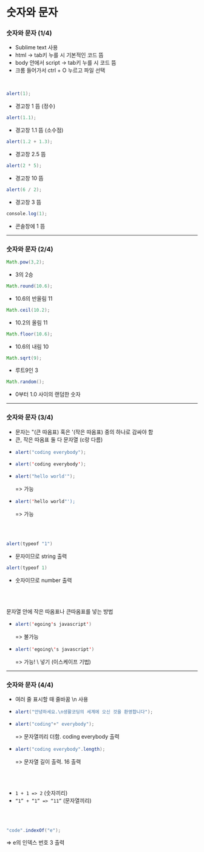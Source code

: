 # 숫자와 문자
### 숫자와 문자 (1/4)

- Sublime text 사용
- html -> tab키 누를 시 기본적인 코드 뜸
- body 안에서 script -> tab키 누를 시 코드 뜸
- 크롬 들어가서 ctrl + O 누르고 파일 선택
</br>

```java
alert(1);
```
- 경고창 1 뜸 (정수)

```java
alert(1.1);
```
- 경고창 1.1 뜸 (소수점)

```java
alert(1.2 + 1.3);
```
- 경고창 2.5 뜸
  
```java
alert(2 * 5);
```
- 경고창 10 뜸
  
```java
alert(6 / 2);
```
- 경고창 3 뜸
  
```java
console.log(1);
```
- 콘솔창에 1 뜸

---

### 숫자와 문자 (2/4)

```java
Math.pow(3,2);
```
- 3의 2승
  
```java
Math.round(10.6);
```
- 10.6의 반올림 11
  
```java
Math.ceil(10.2);
```
- 10.2의 올림 11
  
```java
Math.floor(10.6);
```
- 10.6의 내림 10
  
```java
Math.sqrt(9);
```
- 루트9인 3
  
```java
Math.random();
```
- 0부터 1.0 사이의 랜덤한 숫자

---

### 숫자와 문자 (3/4)

- 문자는 "(큰 따옴표) 혹은 '(작은 따옴표) 중의 하나로 감싸야 함
- 큰, 작은 따옴표 둘 다 문자열 (c랑 다름)
- ```java
  alert("coding everybody");
  ```
- ```java
  alert('coding everybody');
  ```
- ```java
  alert("hello world'");
  ```
  => 가능
- ```java
  alert('hello world"');
  ```
  => 가능

</br>
</br>

```java
alert(typeof "1")
```
- 문자이므로 string 출력
  
```java
alert(typeof 1)
```
- 숫자이므로 number 출력

</br>
</br>

문자열 안에 작은 따옴표나 큰따옴표를 넣는 방법
- ```java
  alert('egoing's javascript')
  ```
   => 불가능
- ```java
  alert('egoing\'s javascript')
  ```
   => 가능! \ 넣기 (이스케이프 기법) 

---

### 숫자와 문자 (4/4)

- 여러 줄 표시할 때 줄바꿈 \n 사용
- ```java
  alert("안녕하세요.\n생활코딩의 세계에 오신 것을 환영합니다");
  ```
- ```java
  alert("coding"+" everybody");
  ```
   => 문자열끼리 더함. coding everybody 출력
- ```java
  alert("coding everybody".length);
  ```
   => 문자열 길이 출력. 16 출력
</br>
</br>

- `1 + 1 => 2` (숫자끼리)
- `“1” + “1” => “11”` (문자열끼리)
</br>
</br>

```java
"code".indexOf("e");
```
 => e의 인덱스 번호 3 출력

